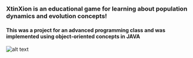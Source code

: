 ### XtinXion is an educational game for learning about population dynamics and evolution concepts!
#### This was a project for an advanced programming class and was implemented using object-oriented concepts in JAVA

![alt text](https://github.com/jpxrc/Projects/edit/master/XtinXion/XtinXion/XtionXion_1.png)
